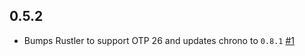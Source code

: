 ## 0.5.2

- Bumps Rustler to support OTP 26 and updates chrono to `0.8.1` [#1](https://github.com/mfeckie/rrule/pull/1)
